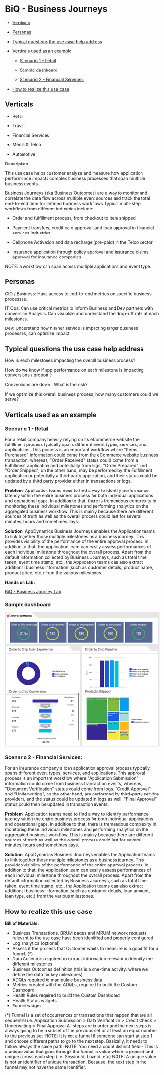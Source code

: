 BiQ - Business Journeys
=======================

-   [Verticals](#BiQ-BusinessJourneys-Verticals)

-   [Personas](#BiQ-BusinessJourneys-Personas)

-   [Typical questions the use case help
    address](#BiQ-BusinessJourneys-Typicalquestionsth)

-   [Verticals used as an
    example](#BiQ-BusinessJourneys-Verticalsusedasane)

    -   [Scenario 1 - Retail](#BiQ-BusinessJourneys-Scenario1-Retail)

    -   [Sample dashboard](#BiQ-BusinessJourneys-Sampledashboard)

    -   [Scenario 2 - Financial
        Services:](#BiQ-BusinessJourneys-Scenario2-Financia)

-   [How to realize this use
    case](#BiQ-BusinessJourneys-Howtorealizethisus)

Verticals
---------

-   Retail

-   Travel

-   Financial Services

-   Media & Telco

-   Automotive

Description

This use case helps customer analyze and measure how application
performance impacts complex business processes that span multiple
business events. 

Business Journeys (aka Business Outcomes) are a way to monitor and
correlate the data flow across multiple event sources and track the
total end-to-end time for defined business workflows
Typical multi-step workflows from different industries include:

-   Order and fulfillment process, from checkout to item shipped

-   Payment transfers, credit card approval, and loan approval in
    financial services industries

-   Cellphone Activation and data recharge (pre-paid) in the Telco
    sector

-   Insurance application through policy approval and insurance claims
    approval for insurance companies

NOTE: a workflow can span across multiple applications and event type.

Personas
--------

CIO / Business: Have access to end-to-end metrics on specific business
processes.

IT Ops: Can use critical metrics to inform Business and Dev partners
with conversion Analysis. Can visualize and understand the drop-off rate
at each milestones.

Dev: Understand how his/her service is impacting larger business
processes, can optimize impact

Typical questions the use case help address
-------------------------------------------

How is each milestones impacting the overall business process?

How do we know if app performance on each milestone is impacting
conversions / dropoff ?

Conversions are down.  What is the risk?

If we optimize this overall business process, how many customers could
we serve?

Verticals used as an example
----------------------------

### **Scenario 1 - Retail**

For a retail company heavily relying on its eCommerce website the
fulfillment process typically spans different event types, services, and
applications. This process is an important workflow where "Items
Purchased" information could come from the eCommerce website business
transaction, whereas, "Order Received" status could come from a
Fulfillment application and potentially from logs. "Order Prepared" and
"Order Shipped", on the other hand, may be performed by the Fulfillment
application or potentially a third-party application, and their status
could be updated by a third party provider either in transactions or
logs. 

**Problem:**
Application teams need to find a way to identify performance latency
within the entire business process for both individual applications and
operational gaps. In addition to that, there is tremendous complexity in
monitoring these individual milestones and performing analytics on the
aggregated business workflow. This is mainly because there are different
sources of truth as well as the overall process could last for several
minutes, hours and sometimes days.

**Solution:**
AppDynamics Business Journeys enables the Application teams to link
together those multiple milestones as a business journey. This provides
visibility of the performance of the entire approval process. In
addition to that, the Application team can easily assess performances of
each individual milestone throughout the overall process. Apart from the
default information collected by Business Journeys, such as total time
taken, event time stamp, etc., the Application teams can also extract
additional business information (such as customer details, product name,
product price, etc.) from the various milestones.

**Hands on Lab:**

[BiQ - Business Journey Lab](https://github.com/smazzone/biqworkshop/blob/master/05_bizjourneylab/bizjourneylab.md)

### Sample dashboard

![](.//media/image1.jpeg)

### **Scenario 2 - Financial Services:**

For an insurance company a loan application approval process typically
spans different event types, services, and applications. This approval
process is an important workflow where "Application Submission"
information could come from business transaction events, whereas,
"Document Verification" status could come from logs. "Credit Approval"
and "Underwriting", on the other hand, are performed by third-party
service providers, and the status could be updated in logs as well.
"Final Approval" status could then be updated in transaction events.

**Problem:**
Application teams need to find a way to identify performance latency
within the entire business process for both individual applications and
operational gaps. In addition to that, there is tremendous complexity in
monitoring these individual milestones and performing analytics on the
aggregated business workflow. This is mainly because there are different
sources of truth as well as the overall process could last for several
minutes, hours and sometimes days.

**Solution:**
AppDynamics Business Journeys enables the Application teams to link
together those multiple milestones as a business journey. This provides
visibility of the performance of the entire approval process. In
addition to that, the Application team can easily assess performances of
each individual milestone throughout the overall process. Apart from the
default information collected by Business Journeys, such as total time
taken, event time stamp, etc., the Application teams can also extract
additional business information (such as customer details, loan amount,
loan type, etc.) from the various milestones.

How to realize this use case
----------------------------

**Bill of Materials:**


* Business Transactions, BRUM pages and MRUM network requests relevant
to the use case have been identified and properly configured
* Log analytics (optional)
* Assess if the process that Customer wants to measure is a good fit for
a funnel. (*)
* Data Collectors required to extract information relevant to identify
the different milestones
* Business Outcomes definition (this is a one-time activity. where we
define the data for key milestones)
* ADQLs required to manipulate business data 
* Metrics created with the ADQLs, required to build the Custom Dashboard
* Health Rules required to build the Custom Dashboard
* Health Status widgets
* Funnel widget

(*)
Funnel is a set of occurrences or transactions that happen that are all
sequential i.e. Application Submission > Data Verification > Credit
Check > Underwriting > Final Approval
All steps are in order and the next steps is always going to be a subset
of the previous set or at least an equal number to the previous set 
NOTE: It is not a funnel if someone can start at step 1 and choose
different paths to go to the next step. Basically, it needs to follow
always the same path.
NOTE: You need a count distinct field - This is a unique value that goes
through the funnel, a value which is present and unique across each step
(i.e. SessionId, LoanId, etc)
NOTE: A unique value is not an identifier of unique transaction.
Because, the next step in the funnel may not have the same identifier.